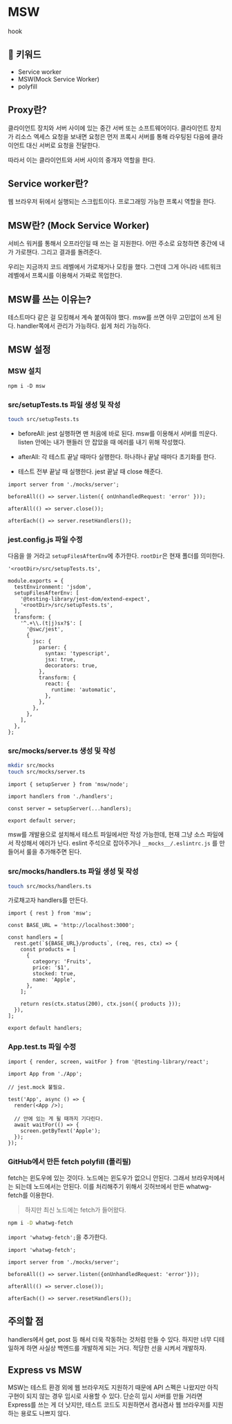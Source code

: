 # MSW

hook

## :whale2: 키워드

* Service worker
* MSW(Mock Service Worker)
* polyfill

## Proxy란?

클라이언트 장치와 서버 사이에 있는 중간 서버 또는 소프트웨어이다.
클라이언트 장치가 리소스 엑세스 요청을 보내면 요청은 먼저 프록시 서버를 통해 라우팅된 다음에 클라이언트 대신 서버로 요청을 전달한다.

따라서 이는 클라이언트와 서버 사이의 중개자 역할을 한다.

## Service worker란?

웹 브라우저 뒤에서 실행되는 스크립트이다. 프로그래밍 가능한 프록시 역할을 한다.

## MSW란? (Mock Service Worker)

서비스 워커를 통해서 오프라인일 때 쓰는 걸 지원한다.
어떤 주소로 요청하면 중간에 내가 가로챈다. 그리고 결과를 돌려준다.

우리는 지금까지 코드 레벨에서 가로채거나 모킹을 했다. 그런데 그게 아니라 네트워크 레벨에서 프록시를 이용해서 가짜로 목업한다.

## MSW를 쓰는 이유는?

테스트마다 같은 걸 모킹해서 계속 붙여줘야 했다.
msw를 쓰면 아무 고민없이 쓰게 된다. handler쪽에서 관리가 가능하다. 쉽게 처리 가능하다.

## MSW 설정

### MSW 설치

```tsx
npm i -D msw
```

### src/setupTests.ts 파일 생성 및 작성

```bash
touch src/setupTests.ts
```

* beforeAll: jest 실행하면 맨 처음에 바로 된다.
msw를 이용해서 서버를 띄운다.
listen 안에는 내가 핸들러 안 잡았을 때 에러를 내기 위해 작성했다.

* afterAll: 각 테스트 끝날 때마다 실행한다.
하나하나 끝날 때마다 초기화를 한다.

* 테스트 전부 끝날 때 실행한다.
jest 끝날 때 close 해준다.

```tsx
import server from './mocks/server';

beforeAll(() => server.listen({ onUnhandledRequest: 'error' }));

afterAll(() => server.close());

afterEach(() => server.resetHandlers());
```

### jest.config.js 파일 수정

다음을 쓸 거라고 `setupFilesAfterEnv`에 추가한다. `rootDir`은 현재 폴더를 의미한다.

```tsx
'<rootDir>/src/setupTests.ts',
```

```tsx
module.exports = {
  testEnvironment: 'jsdom',
  setupFilesAfterEnv: [
    '@testing-library/jest-dom/extend-expect',
    '<rootDir>/src/setupTests.ts',
  ],
  transform: {
    '^.+\\.(t|j)sx?$': [
      '@swc/jest',
      {
        jsc: {
          parser: {
            syntax: 'typescript',
            jsx: true,
            decorators: true,
          },
          transform: {
            react: {
              runtime: 'automatic',
            },
          },
        },
      },
    ],
  },
};
```

### src/mocks/server.ts 생성 및 작성

```bash
mkdir src/mocks
touch src/mocks/server.ts
```

```tsx
import { setupServer } from 'msw/node';

import handlers from './handlers';

const server = setupServer(...handlers);

export default server;
```

msw를 개발용으로 설치해서 테스트 파일에서만 작성 가능한데, 현재 그냥 소스 파일에서 작성해서 에러가 난다.
eslint 주석으로 잡아주거나 `__mocks__/.eslintrc.js` 를 만들어서 룰을 추가해주면 된다.

### src/mocks/handlers.ts 파일 생성 및 작성

```bash
touch src/mocks/handlers.ts
```

가로채고자 handlers를 만든다.

```tsx
import { rest } from 'msw';

const BASE_URL = 'http://localhost:3000';

const handlers = [
  rest.get(`${BASE_URL}/products`, (req, res, ctx) => {
    const products = [
      {
        category: 'Fruits',
        price: '$1',
        stocked: true,
        name: 'Apple',
      },
    ];

    return res(ctx.status(200), ctx.json({ products }));
  }),
];

export default handlers;
```

### App.test.ts 파일 수정

```tsx
import { render, screen, waitFor } from '@testing-library/react';

import App from './App';

// jest.mock 불필요.

test('App', async () => {
  render(<App />);

  // 안에 있는 게 될 때까지 기다린다.
  await waitFor(() => {
    screen.getByText('Apple');
  });
});
```

### GitHub에서 만든 fetch polyfill (폴리필)

fetch는 윈도우에 있는 것이다. 노드에는 윈도우가 없으니 안된다.
그래서 브라우저에서는 되는데 노드에서는 안된다.
이를 처리해주기 위해서 깃허브에서 만든 whatwg-fetch를 이용한다.

> 하지만 최신 노드에는 fetch가 들어왔다.

```bash
npm i -D whatwg-fetch
```

`import 'whatwg-fetch';`을 추가한다.

```tsx
import 'whatwg-fetch';

import server from './mocks/server';

beforeAll(() => server.listen({onUnhandledRequest: 'error'}));

afterAll(() => server.close());

afterEach(() => server.resetHandlers());
```

## 주의할 점

handlers에서 get, post 등 해서 더욱 작동하는 것처럼 만들 수 있다.
하지만 너무 디테일하게 하면 사실상 백엔드를 개발하게 되는 거다.
적당한 선을 시켜서 개발하자.

## Express vs MSW

MSW는 테스트 환경 외에 웹 브라우저도 지원하기 때문에 API 스펙은 나왔지만 아직 구현이 되지 않는 경우 임시로 사용할 수 있다.
단순히 임시 서버를 만들 거라면 Express를 쓰는 게 더 낫지만, 테스트 코드도 지원하면서 겸사겸사 웹 브라우저를 지원하는 용로도 나쁘지 않다.
